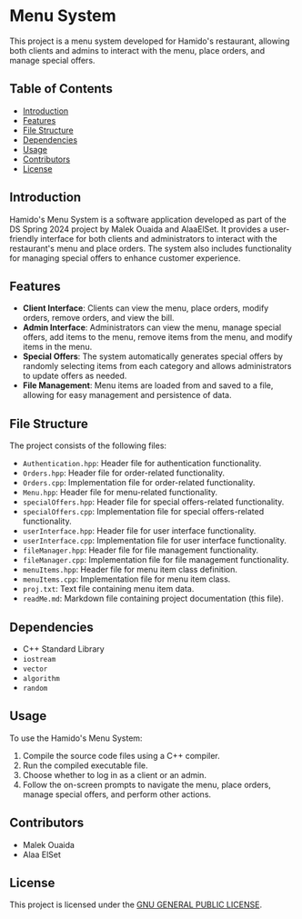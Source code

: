 # Menu System

This project is a menu system developed for Hamido's restaurant, allowing both clients and admins to interact with the menu, place orders, and manage special offers.

## Table of Contents

- [Introduction](#introduction)
- [Features](#features)
- [File Structure](#file-structure)
- [Dependencies](#dependencies)
- [Usage](#usage)
- [Contributors](#contributors)
- [License](#license)

## Introduction

Hamido's Menu System is a software application developed as part of the DS Spring 2024 project by Malek Ouaida and AlaaElSet. It provides a user-friendly interface for both clients and administrators to interact with the restaurant's menu and place orders. The system also includes functionality for managing special offers to enhance customer experience.

## Features

- **Client Interface**: Clients can view the menu, place orders, modify orders, remove orders, and view the bill.
- **Admin Interface**: Administrators can view the menu, manage special offers, add items to the menu, remove items from the menu, and modify items in the menu.
- **Special Offers**: The system automatically generates special offers by randomly selecting items from each category and allows administrators to update offers as needed.
- **File Management**: Menu items are loaded from and saved to a file, allowing for easy management and persistence of data.

## File Structure

The project consists of the following files:

- `Authentication.hpp`: Header file for authentication functionality.
- `Orders.hpp`: Header file for order-related functionality.
- `Orders.cpp`: Implementation file for order-related functionality.
- `Menu.hpp`: Header file for menu-related functionality.
- `specialOffers.hpp`: Header file for special offers-related functionality.
- `specialOffers.cpp`: Implementation file for special offers-related functionality.
- `userInterface.hpp`: Header file for user interface functionality.
- `userInterface.cpp`: Implementation file for user interface functionality.
- `fileManager.hpp`: Header file for file management functionality.
- `fileManager.cpp`: Implementation file for file management functionality.
- `menuItems.hpp`: Header file for menu item class definition.
- `menuItems.cpp`: Implementation file for menu item class.
- `proj.txt`: Text file containing menu item data.
- `readMe.md`: Markdown file containing project documentation (this file).

## Dependencies

- C++ Standard Library
- `iostream`
- `vector`
- `algorithm`
- `random`

## Usage

To use the Hamido's Menu System:

1. Compile the source code files using a C++ compiler.
2. Run the compiled executable file.
3. Choose whether to log in as a client or an admin.
4. Follow the on-screen prompts to navigate the menu, place orders, manage special offers, and perform other actions.

## Contributors

- Malek Ouaida
- Alaa ElSet

## License

This project is licensed under the [GNU GENERAL PUBLIC LICENSE](LICENSE).
